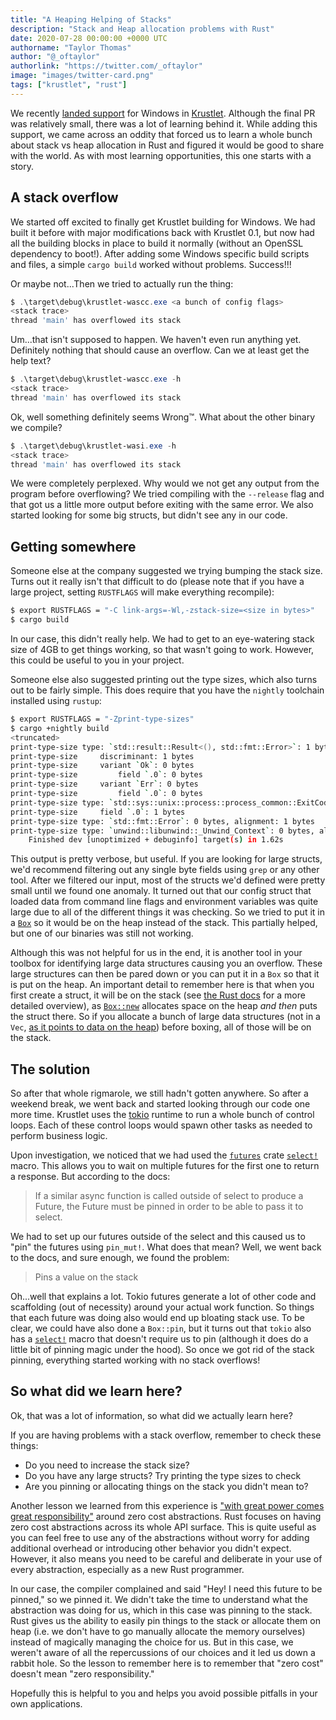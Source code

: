 ```yaml
---
title: "A Heaping Helping of Stacks"
description: "Stack and Heap allocation problems with Rust"
date: 2020-07-28 00:00:00 +0000 UTC
authorname: "Taylor Thomas"
author: "@_oftaylor"
authorlink: "https://twitter.com/_oftaylor"
image: "images/twitter-card.png"
tags: ["krustlet", "rust"]
---
```


We recently [landed support](https://github.com/deislabs/krustlet/pull/321) for Windows in
[Krustlet](https://github.com/deislabs/krustlet). Although the final PR was relatively small, there
was a lot of learning behind it. While adding this support, we came across an oddity that forced us
to learn a whole bunch about stack vs heap allocation in Rust and figured it would be good to share
with the world. As with most learning opportunities, this one starts with a story.

## A stack overflow

We started off excited to finally get Krustlet building for Windows. We had built it before with
major modifications back with Krustlet 0.1, but now had all the building blocks in place to build it
normally (without an OpenSSL dependency to boot!). After adding some Windows specific build scripts
and files, a simple `cargo build` worked without problems. Success!!!

Or maybe not...Then we tried to actually run the thing:

```powershell
$ .\target\debug\krustlet-wascc.exe <a bunch of config flags>
<stack trace>
thread 'main' has overflowed its stack
```

Um...that isn't supposed to happen. We haven't even run anything yet. Definitely nothing that should
cause an overflow. Can we at least get the help text?

```powershell
$ .\target\debug\krustlet-wascc.exe -h
<stack trace>
thread 'main' has overflowed its stack
```

Ok, well something definitely seems Wrong™. What about the other binary we compile?

```powershell
$ .\target\debug\krustlet-wasi.exe -h
<stack trace>
thread 'main' has overflowed its stack
```

We were completely perplexed. Why would we not get any output from the program before overflowing?
We tried compiling with the `--release` flag and that got us a little more output before exiting
with the same error. We also started looking for some big structs, but didn't see any in our code.

## Getting somewhere

Someone else at the company suggested we trying bumping the stack size. Turns out it really isn't that
difficult to do (please note that if you have a large project, setting `RUSTFLAGS` will make
everything recompile):

```bash
$ export RUSTFLAGS = "-C link-args=-Wl,-zstack-size=<size in bytes>"
$ cargo build
```

In our case, this didn't really help. We had to get to an eye-watering stack size of 4GB to get
things working, so that wasn't going to work. However, this could be useful to you in your project.

Someone else also suggested printing out the type sizes, which also turns out to be fairly simple.
This does require that you have the `nightly` toolchain installed using `rustup`:

```bash
$ export RUSTFLAGS = "-Zprint-type-sizes"
$ cargo +nightly build
<truncated>
print-type-size type: `std::result::Result<(), std::fmt::Error>`: 1 bytes, alignment: 1 bytes
print-type-size     discriminant: 1 bytes
print-type-size     variant `Ok`: 0 bytes
print-type-size         field `.0`: 0 bytes
print-type-size     variant `Err`: 0 bytes
print-type-size         field `.0`: 0 bytes
print-type-size type: `std::sys::unix::process::process_common::ExitCode`: 1 bytes, alignment: 1 bytes
print-type-size     field `.0`: 1 bytes
print-type-size type: `std::fmt::Error`: 0 bytes, alignment: 1 bytes
print-type-size type: `unwind::libunwind::_Unwind_Context`: 0 bytes, alignment: 1 bytes
    Finished dev [unoptimized + debuginfo] target(s) in 1.62s
```

This output is pretty verbose, but useful. If you are looking for large structs, we'd recommend
filtering out any single byte fields using `grep` or any other tool. After we filtered our input,
most of the structs we'd defined were pretty small until we found one anomaly. It turned out that
our config struct that loaded data from command line flags and environment variables was quite large
due to all of the different things it was checking. So we tried to put it in a
[`Box`](https://doc.rust-lang.org/std/boxed/struct.Box.html) so it would be on the heap instead of
the stack. This partially helped, but one of our binaries was still not working. 

Although this was not helpful for us in the end, it is another tool in your toolbox for identifying
large data structures causing you an overflow. These large structures can then be pared down or you
can put it in a `Box` so that it is put on the heap. An important detail to remember here is that
when you first create a struct, it will be on the stack (see [the Rust
docs](https://doc.rust-lang.org/1.30.0/book/2018-edition/ch04-01-what-is-ownership.html) for a more
detailed overview), as [`Box::new`](https://doc.rust-lang.org/std/boxed/struct.Box.html#method.new)
allocates space on the heap _and then_ puts the struct there. So if you allocate a bunch of large
data structures (not in a `Vec`, [as it points to data on the
heap](https://doc.rust-lang.org/std/vec/struct.Vec.html#guarantees)) before boxing, all of those
will be on the stack.

## The solution
So after that whole rigmarole, we still hadn't gotten anywhere. So after a weekend break, we went
back and started looking through our code one more time. Krustlet uses the [tokio](https://tokio.rs)
runtime to run a whole bunch of control loops. Each of these control loops would spawn other tasks
as needed to perform business logic.

Upon investigation, we noticed that we had used the [`futures`](https://crates.io/crates/futures)
crate [`select!`](https://docs.rs/futures/0.3.5/futures/macro.select.html) macro. This allows you to
wait on multiple futures for the first one to return a response. But according to the docs:

> If a similar async function is called outside of select to produce a Future, the Future must be
> pinned in order to be able to pass it to select. 

We had to set up our futures outside of the select and this caused us to "pin" the futures using
`pin_mut!`. What does that mean? Well, we went back to the docs, and sure enough, we found the
problem:

> Pins a value on the stack

Oh...well that explains a lot. Tokio futures generate a lot of other code and scaffolding (out of
necessity) around your actual work function. So things that each future was doing also would end up
bloating stack use. To be clear, we could have also done a `Box::pin`, but it turns out that `tokio`
also has a [`select!`](https://docs.rs/tokio/0.2.22/tokio/macro.select.html) macro that doesn't
require us to pin (although it does do a little bit of pinning magic under the hood). So once we got
rid of the stack pinning, everything started working with no stack overflows!

## So what did we learn here?

Ok, that was a lot of information, so what did we actually learn here? 

If you are having problems with a stack overflow, remember to check these things:

- Do you need to increase the stack size?
- Do you have any large structs? Try printing the type sizes to check
- Are you pinning or allocating things on the stack you didn't mean to?

Another lesson we learned from this experience is ["with great power comes great
responsibility"](https://en.wikipedia.org/wiki/With_great_power_comes_great_responsibility) around
zero cost abstractions. Rust focuses on having zero cost abstractions across its whole API surface.
This is quite useful as you can feel free to use any of the abstractions without worry for adding
additional overhead or introducing other behavior you didn't expect. However, it also means you need
to be careful and deliberate in your use of every abstraction, especially as a new Rust programmer. 

In our case, the compiler complained and said "Hey! I need this future to be pinned," so we pinned
it. We didn't take the time to understand what the abstraction was doing for us, which in this case
was pinning to the stack. Rust gives us the ability to easily pin things to the stack or allocate
them on heap (i.e. we don't have to go manually allocate the memory ourselves) instead of magically
managing the choice for us. But in this case, we weren't aware of all the repercussions of our
choices and it led us down a rabbit hole. So the lesson to remember here is to remember that "zero
cost" doesn't mean "zero responsibility."

Hopefully this is helpful to you and helps you avoid possible pitfalls in your own applications.

